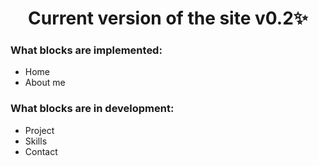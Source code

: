 <h1 align="center">Current version of the site v0.2✨</h1>
<h3>What blocks are implemented:</h3>
<ul>
  <li>Home</li>
  <li>About me</li>
</ul>

<h3>What blocks are in development:</h3>
<ul>
  <li>Project</li>
  <li>Skills</li>
  <li>Contact</li>
</ul>

